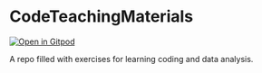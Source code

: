 # CodeTeachingMaterials

[![Open in Gitpod](https://gitpod.io/button/open-in-gitpod.svg)](https://gitpod.io/#https://github.com/nickdelgrosso/CodeTeachingMaterials)


A repo filled with exercises for learning coding and data analysis.

